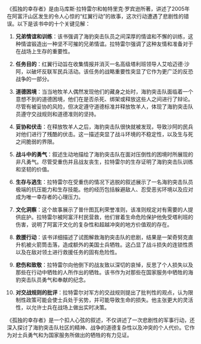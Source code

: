 《孤独的幸存者》是由马库斯·拉特雷尔和帕特里克·罗宾逊所著，讲述了2005年在阿富汗山区发生的令人心惊的“红翼行动”的故事，这次行动遭遇了悲剧性的错误。以下是该书中的十个关键见解：

1. **兄弟情谊和训练**：该书强调了海豹突击队员之间深厚的情谊和不懈的训练，这种情谊锻造出一种坚不可摧的兄弟情谊。拉特雷尔强调了这种友情和准备对于在战场上生存的重要性。

2. **任务目的**：红翼行动旨在收集情报并消灭一名高级塔利班领导人艾哈迈德·沙阿，以破坏反联军民兵活动。该任务的战略重要性突显了它作为更广泛的反恐战争的一部分。

3. **道德困境**：当当地牧羊人偶然发现他们的藏身之处时，海豹突击队面临着一个意想不到的道德困境，他们在是否杀死、绑架或释放这些人之间进行了辩论。尽管有被妥协的风险，但决定遵守道德标准并释放牧羊人，体现了海豹突击队员遵守交战规则和道德准则的坚持。

4. **妥协和伏击**：在释放牧羊人之后，海豹突击队很快就被发现，导致沙阿的民兵对他们进行了残酷的伏击。这一描述突显了战斗环境的不稳定性，以及生与死之间脆弱的界限。

5. **战斗中的勇气**：叙述生动地描绘了海豹突击队在面对压倒性的困境时所展现的非凡勇气。尽管受重伤并且战友丧生，拉特雷尔的生存证明了海豹突击队训练和坚韧的价值。

6. **生存与逃生**：拉特雷尔在受重伤的情况下逃脱的叙述展示了一名海豹突击队员极端的抗压能力和生存技能。他的经历包括躲避敌人、忍受恶劣环境以及应对成为唯一幸存者的心理压力。

7. **文化洞察**：这个故事展示了普什图瓦利荣誉准则，该准则规定对有需要的人提供庇护。拉特雷尔被阿富汗村民营救，他们冒着生命危险保护他免受塔利班的伤害，说明了阿富汗文化的复杂性和超越冲突的地方价值观的存在。

8. **救援行动**：该书详细描述了试图解救海豹突击队的悲剧，结果是一架奇努克直升机被火箭筒击落，造成额外的美国士兵牺牲。这凸显了战斗损失的连锁性质以及在敌对领土进行救援任务的固有危险性。

9. **悲伤和致敬**：拉特雷尔向他倒下的战友致以深切的哀悼，反思了个人损失以及那些在行动中牺牲的人所作出的牺牲。该书作为对那些在国家服务中牺牲的海豹突击队员勇气和奉献的纪念。

10. **对交战规则的批评**：拉特雷尔对军方的交战规则提出了批判性的观点，认为限制性政策可能会使士兵处于劣势，并可能导致生命的损失。他主张更大的灵活性，以允许士兵在战场上做出实时决策。

《孤独的幸存者》是一个扣人心弦的叙述，不仅讲述了一次悲剧性的军事行动，还深入探讨了海豹突击队社区的精神、战争的道德复杂性以及冲突的个人代价。它作为对士兵勇气和为国家服务所做出的牺牲的有力见证。